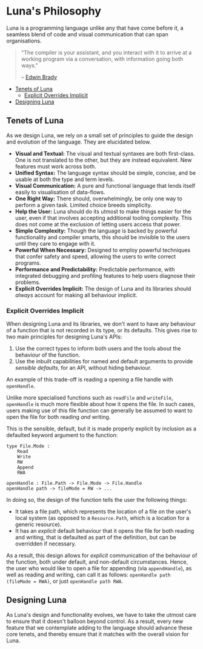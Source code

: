 # Luna's Philosophy
Luna is a programming language unlike any that have come before it, a seamless
blend of code and visual communication that can span organisations.

> "The compiler is your assistant, and you interact with it to arrive at a
> working program via a conversation, with information going both ways."
>
> – [Edwin Brady](https://twitter.com/edwinbrady/status/1115361451005423617)

<!-- MarkdownTOC levels="2,3" autolink="true" -->

- [Tenets of Luna](#tenets-of-luna)
  - [Explicit Overrides Implicit](#explicit-overrides-implicit)
- [Designing Luna](#designing-luna)

<!-- /MarkdownTOC -->

## Tenets of Luna
As we design Luna, we rely on a small set of principles to guide the design and
evolution of the language. They are elucidated below.

- **Visual and Textual:** The visual and textual syntaxes are both first-class.
  One is not translated to the other, but they are instead equivalent. New
  features must work across both.
- **Unified Syntax:** The language syntax should be simple, concise, and be
  usable at both the type and term levels.
- **Visual Communication:** A pure and functional language that lends itself
  easily to visualisation of data-flows.
- **One Right Way:** There should, overwhelmingly, be only one way to perform a
  given task. Limited choice breeds simplicity.
- **Help the User:** Luna should do its utmost to make things easier for the
  user, even if that involves accepting additional tooling complexity. This does
  not come at the exclusion of letting users access that power.
- **Simple Complexity:** Though the language is backed by powerful functionality
  and compiler smarts, this should be invisible to the users until they care to
  engage with it.
- **Powerful When Necessary:** Designed to employ powerful techniques that
  confer safety and speed, allowing the users to write correct programs.
- **Performance and Predictability:** Predictable performance, with integrated
  debugging and profiling features to help users diagnose their problems.
- **Explicit Overrides Implicit:** The design of Luna and its libraries should
  _always_ account for making all behaviour implicit.

### Explicit Overrides Implicit
When designing Luna and its libraries, we don't want to have any behaviour of a
function that is not recorded in its type, or its defaults. This gives rise to
two main principles for designing Luna's APIs:

1. Use the correct types to inform both users and the tools about the behaviour
   of the function.
2. Use the inbuilt capabilities for named and default arguments to provide
   _sensible defaults_, for an API, without hiding behaviour.

An example of this trade-off is reading a opening a file handle with
`openHandle`.

Unlike more specialised functions such as `readFile` and `writeFile`,
`openHandle` is much more flexible about how it opens the file. In such cases,
users making use of this file function can generally be assumed to want to open
the file for both reading _and_ writing.

This is the sensible, default, but it is made properly explicit by inclusion as
a defaulted keyword argument to the function:

```
type File.Mode :
    Read
    Write
    RW
    Append
    RWA

openHandle : File.Path -> File.Mode -> File.Handle
openHandle path -> fileMode = RW -> ...
```

In doing so, the design of the function tells the user the following things:

- It takes a file path, which represents the location of a file on the user's
  local system (as opposed to a `Resource.Path`, which is a location for a
  generic resource).
- It has an _explicit_ default behaviour that it opens the file for both reading
  and writing, that is defaulted as part of the definition, but can be
  overridden if necessary.

As a result, this design allows for _explicit_ communication of the behaviour of
the function, both under default, and non-default circumstances. Hence, the user
who would like to open a file for appending (via `appendHandle`), as well as
reading and writing, can call it as follows: `openHandle path (fileMode = RWA)`,
or just `openHandle path RWA`.

## Designing Luna
As Luna's design and functionality evolves, we have to take the utmost care to
ensure that it doesn't balloon beyond control. As a result, every new feature
that we contemplate adding to the language should advance these core tenets, and
thereby ensure that it matches with the overall vision for Luna.
